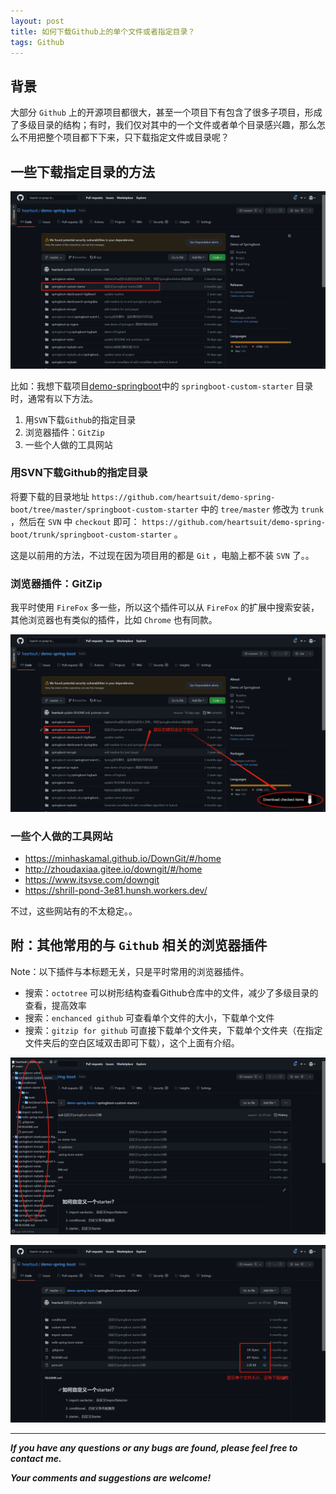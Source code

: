 ```yaml
---
layout: post
title: 如何下载Github上的单个文件或者指定目录？
tags: Github
---
```


## 背景

大部分 `Github` 上的开源项目都很大，甚至一个项目下有包含了很多子项目，形成了多级目录的结构；有时，我们仅对其中的一个文件或者单个目录感兴趣，那么怎么不用把整个项目都下下来，只下载指定文件或目录呢？

## 一些下载指定目录的方法

![2021-12-11-GithubDirectory.jpg](https://github.com/heartsuit/heartsuit.github.io/raw/master/pictures/2021-12-11-GithubDirectory.jpg)

比如：我想下载项目[demo-springboot](https://github.com/heartsuit/demo-springboot/)中的 `springboot-custom-starter` 目录时，通常有以下方法。

1. 用`SVN`下载`Github`的指定目录
2. 浏览器插件：`GitZip`
3. 一些个人做的工具网站

### 用SVN下载Github的指定目录

将要下载的目录地址 `https://github.com/heartsuit/demo-spring-boot/tree/master/springboot-custom-starter` 中的 `tree/master` 修改为 `trunk` ，然后在 `SVN` 中 `checkout` 即可： `https://github.com/heartsuit/demo-spring-boot/trunk/springboot-custom-starter` 。

这是以前用的方法，不过现在因为项目用的都是 `Git` ，电脑上都不装 `SVN` 了。。

### 浏览器插件：GitZip

我平时使用 `FireFox` 多一些，所以这个插件可以从 `FireFox` 的扩展中搜索安装，其他浏览器也有类似的插件，比如 `Chrome` 也有同款。

![2021-12-11-GitZip.jpg](https://github.com/heartsuit/heartsuit.github.io/raw/master/pictures/2021-12-11-GitZip.jpg)

### 一些个人做的工具网站

* https://minhaskamal.github.io/DownGit/#/home
* http://zhoudaxiaa.gitee.io/downgit/#/home
* https://www.itsvse.com/downgit
* https://shrill-pond-3e81.hunsh.workers.dev/

不过，这些网站有的不太稳定。。

## 附：其他常用的与 `Github` 相关的浏览器插件

Note：以下插件与本标题无关，只是平时常用的浏览器插件。

* 搜索：`octotree` 可以树形结构查看Github仓库中的文件，减少了多级目录的查看，提高效率
* 搜索：`enchanced github` 可查看单个文件的大小，下载单个文件
* 搜索：`gitzip for github` 可直接下载单个文件夹，下载单个文件夹（在指定文件夹后的空白区域双击即可下载），这个上面有介绍。

![2021-12-11-GithubTree.jpg](https://github.com/heartsuit/heartsuit.github.io/raw/master/pictures/2021-12-11-GithubTree.jpg)

![2021-12-11-EnhancedGithub.jpg](https://github.com/heartsuit/heartsuit.github.io/raw/master/pictures/2021-12-11-EnhancedGithub.jpg)

---

***If you have any questions or any bugs are found, please feel free to contact me.***

***Your comments and suggestions are welcome!***
